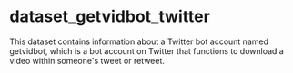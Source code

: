 # dataset_getvidbot_twitter
 This dataset contains information about a Twitter bot account named getvidbot, which is a bot account on Twitter that functions to download a video within someone's tweet or retweet.
